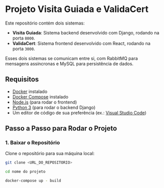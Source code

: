 # Projeto Visita Guiada e ValidaCert

Este repositório contém dois sistemas:

- **Visita Guiada**: Sistema backend desenvolvido com Django, rodando na porta `8000`.
- **ValidaCert**: Sistema frontend desenvolvido com React, rodando na porta `3000`.

Esses dois sistemas se comunicam entre si, com RabbitMQ para mensagens assíncronas e MySQL para persistência de dados.

## Requisitos

- [Docker](https://www.docker.com/products/docker-desktop) instalado
- [Docker Compose](https://docs.docker.com/compose/install/) instalado
- [Node.js](https://nodejs.org/) (para rodar o frontend)
- [Python 3](https://www.python.org/) (para rodar o backend Django)
- Um editor de código de sua preferência (ex.: [Visual Studio Code](https://code.visualstudio.com/))

## Passo a Passo para Rodar o Projeto

### 1. Baixar o Repositório

Clone o repositório para sua máquina local:

```bash
git clone <URL_DO_REPOSITORIO>
```
```bash
cd nome do projeto
```
```bash
docker-compose up - build
```